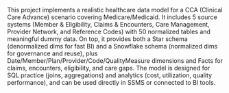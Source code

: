 This project implements a realistic healthcare data model for a CCA (Clinical Care Advance) scenario covering Medicare/Medicaid. 
It includes 5 source systems (Member & Eligibility, Claims & Encounters, Care Management, Provider Network, and Reference Codes) with 50 normalized tables and meaningful dummy data.
On top, it provides both a Star schema (denormalized dims for fast BI) and a Snowflake schema (normalized dims for governance and reuse),
plus Date/Member/Plan/Provider/Code/QualityMeasure dimensions and Facts for claims, encounters, eligibility, and care gaps. 
The model is designed for SQL practice (joins, aggregations) and analytics (cost, utilization, quality performance),
and can be used directly in SSMS or connected to BI tools.
